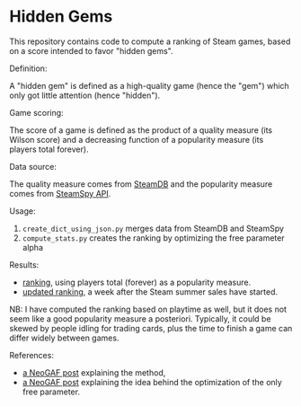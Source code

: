 # Hidden Gems

This repository contains code to compute a ranking of Steam games, based on a score intended to favor "hidden gems".

Definition:

A "hidden gem" is defined as a high-quality game (hence the "gem") which only got little attention (hence "hidden").

Game scoring:

The score of a game is defined as the product of a quality measure (its Wilson score) and a decreasing function of a popularity measure (its players total forever).

Data source:

The quality measure comes from [SteamDB](https://steamdb.info/stats/gameratings/) and the popularity measure comes from [SteamSpy API](http://steamspy.com/api.php).

Usage:
1. `create_dict_using_json.py` merges data from SteamDB and SteamSpy
2. `compute_stats.py` creates the ranking by optimizing the free parameter alpha

Results:
* [ranking](https://gist.github.com/woctezuma/9cea3a93fd5cba2f1b876864a0dc8854), using players total (forever) as a popularity measure.
* [updated ranking](https://gist.github.com/woctezuma/9e3005006361dbd09b7f5b416b5e6869), a week after the Steam summer sales have started.

NB: I have computed the ranking based on playtime as well, but it does not seem like a good popularity measure a posteriori. Typically, it could be skewed by people idling for trading cards, plus the time to finish a game can differ widely between games.

References:
* [a NeoGAF post](http://www.neogaf.com/forum/showpost.php?p=241218621&postcount=5840) explaining the method,
* [a NeoGAF post](http://www.neogaf.com/forum/showpost.php?p=241224894&postcount=5869) explaining the idea behind the optimization of the only free parameter.

